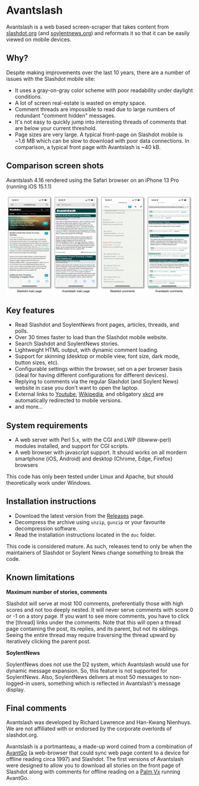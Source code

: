# Avantslash

Avantslash is a web based screen-scraper that takes content from [slashdot.org](http://slashdot.org) (and [soylentnews.org](http://soylentnews.org)) and reformats it so that it can be easily viewed on mobile devices. 

## Why?

Despite making improvements over the last 10 years, there are a number of issues with the Slashdot mobile site:

 * It uses a gray-on-gray color scheme with poor readability under daylight conditions.
 * A lot of screen real-estate is wasted on empty space.
 * Comment threads are impossible to read due to large numbers of redundant "comment hidden" messages.
 * It's not easy to quickly jump into interesting threads of comments that are below your current threshold.
 * Page sizes are very large. A typical front-page on Slashdot mobile is ~1.6 MB which can be slow to download with poor data connections. In comparison, a typical front page with Avantslash is ~40 kB. 

## Comparison screen shots

Avantslash 4.16 rendered using the Safari browser on an iPhone 13 Pro (running iOS 15.1.1)

![screenshot](https://github.com/mrsilver76/avantslash/blob/main/comparison.png?raw=true)

## Key features

* Read Slashdot and SoylentNews front pages, articles, threads, and polls.
* Over 30 times faster to load than the Slashdot mobile website.
* Search Slashdot and SoylentNews stories.
* Lightweight HTML output, with dynamic comment loading.
* Support for skinning (desktop or mobile view, font size, dark mode, button sizes, etc).
* Configurable settings within the browser, set on a per browser basis (ideal for having different configurations for different devices).
* Replying to comments via the regular Slashdot (and Soylent News) website in case you don't want to open the laptop.
* External links to [Youtube](https://www.youtube.com), [Wikipedia](https://en.wikipedia.com), and obligatory [xkcd](https://xkcd.com/) are automatically redirected to mobile versions.
* and more...

## System requirements

 * A web server with Perl 5.x, with the CGI and LWP (libwww-perl) modules installed, and support for CGI scripts.
 * A web browser with javascript support. It should works on all mordern smartphone (iOS, Android) and desktop (Chrome, Edge, Firefox) browsers

This code has only been tested under Linux and Apache, but should theoretically work under Windows.

## Installation instructions

 * Download the latest version from the [Releases](https://github.com/mrsilver76/avantslash/releases) page.
 * Decompress the archive using `unzip`, `gunzip` or your favourite decompression software.
 * Read the installation instructions located in the `doc` folder.

This code is considered mature. As such, releases tend to only be when the maintainers of Slashdot or Soylent News change something to break the code.

## Known limitations

**Maximum number of stories, comments**

Slashdot will serve at most 100 comments, preferentially those with high scores and not too deeply nested. It will never serve comments with score 0 or -1 on a story page. If you want to see more comments, you have to click the [thread] links under the comments. Note that this will open a thread page containing the post, its replies, and its parent, but not its siblings. Seeing the entire thread may require traversing the thread upward by iteratively clicking the parent post.

**SoylentNews**

SoylentNews does not use the D2 system, which Avantslash would use for dynamic message expansion. So, this feature is not supported for SoylentNews. Also, SoylentNews delivers at most 50 messages to non-logged-in users, something which is reflected in Avantslash's message display.

## Final comments

Avantslash was developed by Richard Lawrence and Han-Kwang Nienhuys. We are not affiliated with or endorsed by the corporate overlords of slashdot.org.

Avantslash is a portmanteau, a made-up word coined from a combination of [AvantGo](https://en.wikipedia.org/wiki/AvantGo) (a web-browser that could sync web page content to a device for offline reading circa 1997) and Slashdot. The first versions of Avantslash were designed to allow you to download all stories on the front page of Slashdot along with comments for offline reading on a [Palm Vx](https://en.wikipedia.org/wiki/Palm_Vx) running AvantGo. 
